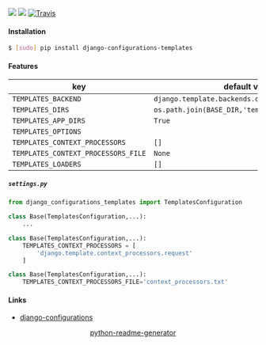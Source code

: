 <!--
https://pypi.org/project/readme-generator/
https://pypi.org/project/python-readme-generator/
-->

[![](https://img.shields.io/pypi/v/django-configurations-templates.svg?maxAge=3600)](https://pypi.org/project/django-configurations-templates/)
[![](https://img.shields.io/badge/License-Unlicense-blue.svg?longCache=True)](https://unlicense.org/)
[![Travis](https://api.travis-ci.org/andrewp-as-is/django-configurations-templates.py.svg?branch=master)](https://travis-ci.org/andrewp-as-is/django-configurations-templates.py/)

#### Installation
```bash
$ [sudo] pip install django-configurations-templates
```

#### Features
key | default value | env
-|-|-
`TEMPLATES_BACKEND` | `django.template.backends.django.DjangoTemplates` | `DJANGO_TEMPLATES_BACKEND`
`TEMPLATES_DIRS` | `os.path.join(BASE_DIR,'templates')` | `DJANGO_TEMPLATES_DIRS`
`TEMPLATES_APP_DIRS` | `True` | `('yes', 'y', 'true', '1')`
`TEMPLATES_OPTIONS` | |
`TEMPLATES_CONTEXT_PROCESSORS` | `[]`
`TEMPLATES_CONTEXT_PROCESSORS_FILE` | `None` | `DJANGO_TEMPLATES_CONTEXT_PROCESSORS_FILE`
`TEMPLATES_LOADERS` | `[]` |

##### `settings.py`
```python
from django_configurations_templates import TemplatesConfiguration

class Base(TemplatesConfiguration,...):
    ...
```

```python
class Base(TemplatesConfiguration,...):
    TEMPLATES_CONTEXT_PROCESSORS = [
        'django.template.context_processors.request'
    ]
```

```python
class Base(TemplatesConfiguration,...):
    TEMPLATES_CONTEXT_PROCESSORS_FILE='context_processors.txt'
```

#### Links
+   [django-configurations](https://github.com/jazzband/django-configurations)

<p align="center">
    <a href="https://pypi.org/project/python-readme-generator/">python-readme-generator</a>
</p>